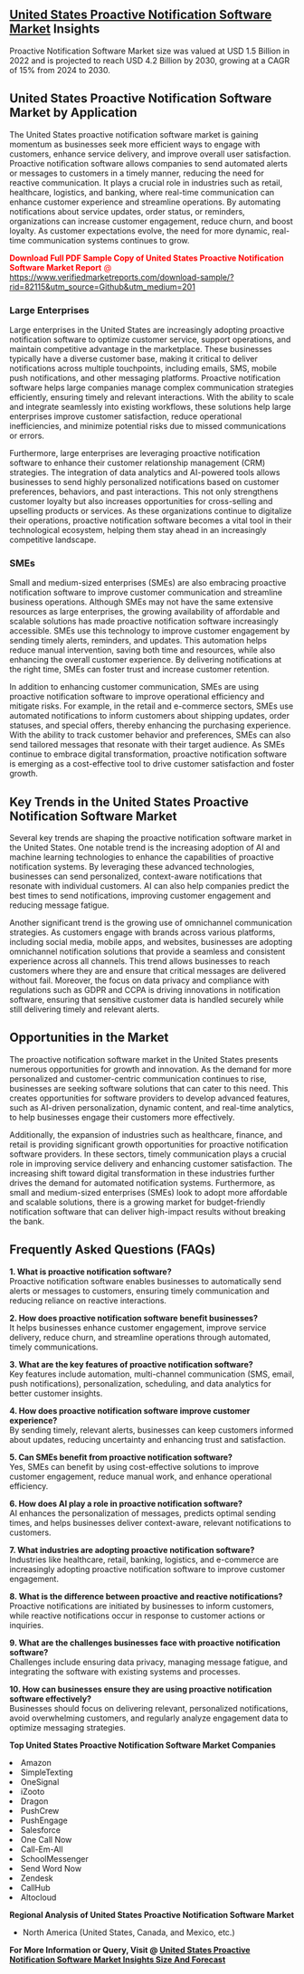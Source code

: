<h2><a href="https://www.verifiedmarketreports.com/download-sample/?rid=82115&amp;utm_source=Github&amp;utm_medium=201" target="_blank">United States Proactive Notification Software Market</a> Insights</h2><p>Proactive Notification Software Market size was valued at USD 1.5 Billion in 2022 and is projected to reach USD 4.2 Billion by 2030, growing at a CAGR of 15% from 2024 to 2030.</p><p><div><h2>United States Proactive Notification Software Market by Application</h2><p>The United States proactive notification software market is gaining momentum as businesses seek more efficient ways to engage with customers, enhance service delivery, and improve overall user satisfaction. Proactive notification software allows companies to send automated alerts or messages to customers in a timely manner, reducing the need for reactive communication. It plays a crucial role in industries such as retail, healthcare, logistics, and banking, where real-time communication can enhance customer experience and streamline operations. By automating notifications about service updates, order status, or reminders, organizations can increase customer engagement, reduce churn, and boost loyalty. As customer expectations evolve, the need for more dynamic, real-time communication systems continues to grow.<p><span class=""><span style="color: #ff0000;"><strong>Download Full PDF Sample Copy of United States Proactive Notification Software Market Report</strong> @ </span><a href="https://www.verifiedmarketreports.com/download-sample/?rid=82115&amp;utm_source=Github&amp;utm_medium=201" target="_blank">https://www.verifiedmarketreports.com/download-sample/?rid=82115&amp;utm_source=Github&amp;utm_medium=201</a></span></p><h3>Large Enterprises</h3><p>Large enterprises in the United States are increasingly adopting proactive notification software to optimize customer service, support operations, and maintain competitive advantage in the marketplace. These businesses typically have a diverse customer base, making it critical to deliver notifications across multiple touchpoints, including emails, SMS, mobile push notifications, and other messaging platforms. Proactive notification software helps large companies manage complex communication strategies efficiently, ensuring timely and relevant interactions. With the ability to scale and integrate seamlessly into existing workflows, these solutions help large enterprises improve customer satisfaction, reduce operational inefficiencies, and minimize potential risks due to missed communications or errors.</p><p>Furthermore, large enterprises are leveraging proactive notification software to enhance their customer relationship management (CRM) strategies. The integration of data analytics and AI-powered tools allows businesses to send highly personalized notifications based on customer preferences, behaviors, and past interactions. This not only strengthens customer loyalty but also increases opportunities for cross-selling and upselling products or services. As these organizations continue to digitalize their operations, proactive notification software becomes a vital tool in their technological ecosystem, helping them stay ahead in an increasingly competitive landscape.</p><h3>SMEs</h3><p>Small and medium-sized enterprises (SMEs) are also embracing proactive notification software to improve customer communication and streamline business operations. Although SMEs may not have the same extensive resources as large enterprises, the growing availability of affordable and scalable solutions has made proactive notification software increasingly accessible. SMEs use this technology to improve customer engagement by sending timely alerts, reminders, and updates. This automation helps reduce manual intervention, saving both time and resources, while also enhancing the overall customer experience. By delivering notifications at the right time, SMEs can foster trust and increase customer retention.</p><p>In addition to enhancing customer communication, SMEs are using proactive notification software to improve operational efficiency and mitigate risks. For example, in the retail and e-commerce sectors, SMEs use automated notifications to inform customers about shipping updates, order statuses, and special offers, thereby enhancing the purchasing experience. With the ability to track customer behavior and preferences, SMEs can also send tailored messages that resonate with their target audience. As SMEs continue to embrace digital transformation, proactive notification software is emerging as a cost-effective tool to drive customer satisfaction and foster growth.</p><h2>Key Trends in the United States Proactive Notification Software Market</h2><p>Several key trends are shaping the proactive notification software market in the United States. One notable trend is the increasing adoption of AI and machine learning technologies to enhance the capabilities of proactive notification systems. By leveraging these advanced technologies, businesses can send personalized, context-aware notifications that resonate with individual customers. AI can also help companies predict the best times to send notifications, improving customer engagement and reducing message fatigue.</p><p>Another significant trend is the growing use of omnichannel communication strategies. As customers engage with brands across various platforms, including social media, mobile apps, and websites, businesses are adopting omnichannel notification solutions that provide a seamless and consistent experience across all channels. This trend allows businesses to reach customers where they are and ensure that critical messages are delivered without fail. Moreover, the focus on data privacy and compliance with regulations such as GDPR and CCPA is driving innovations in notification software, ensuring that sensitive customer data is handled securely while still delivering timely and relevant alerts.</p><h2>Opportunities in the Market</h2><p>The proactive notification software market in the United States presents numerous opportunities for growth and innovation. As the demand for more personalized and customer-centric communication continues to rise, businesses are seeking software solutions that can cater to this need. This creates opportunities for software providers to develop advanced features, such as AI-driven personalization, dynamic content, and real-time analytics, to help businesses engage their customers more effectively.</p><p>Additionally, the expansion of industries such as healthcare, finance, and retail is providing significant growth opportunities for proactive notification software providers. In these sectors, timely communication plays a crucial role in improving service delivery and enhancing customer satisfaction. The increasing shift toward digital transformation in these industries further drives the demand for automated notification systems. Furthermore, as small and medium-sized enterprises (SMEs) look to adopt more affordable and scalable solutions, there is a growing market for budget-friendly notification software that can deliver high-impact results without breaking the bank.</p><h2>Frequently Asked Questions (FAQs)</h2><p><strong>1. What is proactive notification software?</strong><br> Proactive notification software enables businesses to automatically send alerts or messages to customers, ensuring timely communication and reducing reliance on reactive interactions.</p><p><strong>2. How does proactive notification software benefit businesses?</strong><br> It helps businesses enhance customer engagement, improve service delivery, reduce churn, and streamline operations through automated, timely communications.</p><p><strong>3. What are the key features of proactive notification software?</strong><br> Key features include automation, multi-channel communication (SMS, email, push notifications), personalization, scheduling, and data analytics for better customer insights.</p><p><strong>4. How does proactive notification software improve customer experience?</strong><br> By sending timely, relevant alerts, businesses can keep customers informed about updates, reducing uncertainty and enhancing trust and satisfaction.</p><p><strong>5. Can SMEs benefit from proactive notification software?</strong><br> Yes, SMEs can benefit by using cost-effective solutions to improve customer engagement, reduce manual work, and enhance operational efficiency.</p><p><strong>6. How does AI play a role in proactive notification software?</strong><br> AI enhances the personalization of messages, predicts optimal sending times, and helps businesses deliver context-aware, relevant notifications to customers.</p><p><strong>7. What industries are adopting proactive notification software?</strong><br> Industries like healthcare, retail, banking, logistics, and e-commerce are increasingly adopting proactive notification software to improve customer engagement.</p><p><strong>8. What is the difference between proactive and reactive notifications?</strong><br> Proactive notifications are initiated by businesses to inform customers, while reactive notifications occur in response to customer actions or inquiries.</p><p><strong>9. What are the challenges businesses face with proactive notification software?</strong><br> Challenges include ensuring data privacy, managing message fatigue, and integrating the software with existing systems and processes.</p><p><strong>10. How can businesses ensure they are using proactive notification software effectively?</strong><br> Businesses should focus on delivering relevant, personalized notifications, avoid overwhelming customers, and regularly analyze engagement data to optimize messaging strategies.</p></div></p><p><strong>Top United States Proactive Notification Software Market Companies</strong></p><div data-test-id=""><p><li>Amazon</li><li> SimpleTexting</li><li> OneSignal</li><li> iZooto</li><li> Dragon</li><li> PushCrew</li><li> PushEngage</li><li> Salesforce</li><li> One Call Now</li><li> Call-Em-All</li><li> SchoolMessenger</li><li> Send Word Now</li><li> Zendesk</li><li> CallHub</li><li> Altocloud</li></p><div><strong>Regional Analysis of&nbsp;United States Proactive Notification Software Market</strong></div><ul><li dir="ltr"><p dir="ltr">North America&nbsp;(United States, Canada, and Mexico, etc.)</p></li></ul><p><strong>For More Information or Query, Visit @&nbsp;</strong><strong><a href="https://www.verifiedmarketreports.com/product/global-proactive-notification-software-market-growth-status-and-outlook-2019-2024/?utm_source=Github&amp;utm_medium=201" target="_blank">United States Proactive Notification Software Market Insights Size And Forecast</a></strong></p></div>
